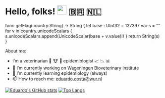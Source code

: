 # Hello, folks! <img src="https://raw.githubusercontent.com/MartinHeinz/MartinHeinz/master/wave.gif" width="30px"> :brazil: :netherlands:

func getFlag(country:String) -> String { 
        let base : UInt32 = 127397
        var s = ""
        for v in country.unicodeScalars {
            s.unicodeScalars.append(UnicodeScalar(base + v.value)!)
        }
        return String(s)
    }

About me:
- I’m a veterinarian 🐷 🐮 🐔 epidemiologist 📈 📉 📊 
- 🔭 I’m currently working on Wageningen Bioveterinary Institute
- 🌱 I’m currently learning epidemiology (always)
- 📫 How to reach me: eduardo.costa@wur.nl

[![Eduardo's GitHub stats](https://github-readme-stats.vercel.app/api?username=eduardodefreitascosta)](https://github.com/eduardodefreitascosta/github-readme-stats) [![Top Langs](https://github-readme-stats.vercel.app/api/top-langs/?username=eduardodefreitascosta&layout=compact)](https://github.com/eduardodefreitascosta/github-readme-stats)


